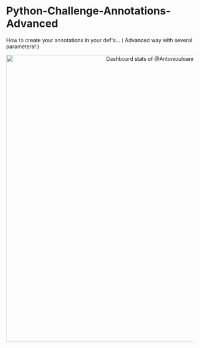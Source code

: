 # Python-Challenge-Annotations-Advanced
How to  create your annotations in your def's...   ( Advanced way with several parameters! )

<!-- Copy-paste in your Readme.md file -->

<a href="https://next.ossinsight.io/widgets/official/compose-user-dashboard-stats?user_id=101484326" target="_blank" style="display: block" align="center">
  <picture>
    <source media="(prefers-color-scheme: dark)" srcset="https://next.ossinsight.io/widgets/official/compose-user-dashboard-stats/thumbnail.png?user_id=101484326&image_size=auto&color_scheme=dark" width="771" height="auto">
    <img alt="Dashboard stats of @AntoniouIoannis" src="https://next.ossinsight.io/widgets/official/compose-user-dashboard-stats/thumbnail.png?user_id=101484326&image_size=auto&color_scheme=light" width="771" height="auto">
  </picture>
</a>

<!-- Made with [OSS Insight](https://ossinsight.io/) -->
